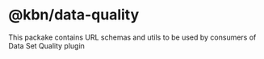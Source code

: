 # @kbn/data-quality

This packake contains URL schemas and utils to be used by consumers of Data Set Quality plugin
